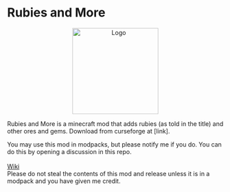 # Rubies and More
<p align="center"><img src="https://i.postimg.cc/c4260Dpm/logo.png" alt="Logo" width="200"></p>
Rubies and More is a minecraft mod that adds rubies (as told in the title) and other ores and gems. Download from curseforge at [link].

You may use this mod in modpacks, but please notify me if you do. You can do this by opening a discussion in this repo.
<br><br>[Wiki](https://github.com/ModDev2042/mod/wiki/Home)
<br>Please do not steal the contents of this mod and release unless it is in a modpack and you have given me credit.
